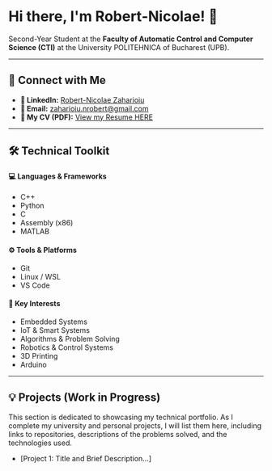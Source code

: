 # Hi there, I'm Robert-Nicolae! 👋

Second-Year Student at the **Faculty of Automatic Control and Computer Science (CTI)** at the University POLITEHNICA of Bucharest (UPB).

---

## 🔗 Connect with Me

* **💼 LinkedIn:** [Robert-Nicolae Zaharioiu](https://www.linkedin.com/in/robert-nicolae-zaharioiu-370056387/)
* **📧 Email:** zaharioiu.nrobert@gmail.com
* **📄 My CV (PDF):** [View my Resume HERE](https://raavar.github.io/CV/)

---

## 🛠️ Technical Toolkit

#### 💻 Languages & Frameworks
* C++
* Python
* C
* Assembly (x86)
* MATLAB

#### ⚙️ Tools & Platforms
* Git
* Linux / WSL
* VS Code

#### 🌟 Key Interests
* Embedded Systems
* IoT & Smart Systems
* Algorithms & Problem Solving
* Robotics & Control Systems
* 3D Printing
* Arduino

---

## 💡 Projects (Work in Progress)

This section is dedicated to showcasing my technical portfolio. As I complete my university and personal projects, I will list them here, including links to repositories, descriptions of the problems solved, and the technologies used.

* [Project 1: Title and Brief Description...]

